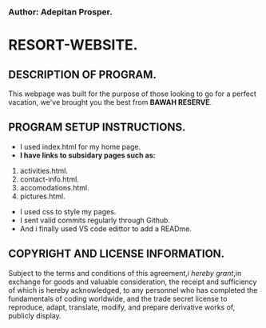 ### Author: Adepitan Prosper.

# RESORT-WEBSITE.
## DESCRIPTION OF PROGRAM.
This webpage was built for the purpose of those looking to go for a perfect vacation, we've brought you the best from **BAWAH RESERVE**.

## PROGRAM SETUP INSTRUCTIONS.
* I used index.html for my home page.
* **I have links to subsidary pages such as:**
1) activities.html.
2) contact-info.html.
3) accomodations.html.
4) pictures.html.
* I used css to style my pages.
* I sent valid commits regularly through Github.
* And i finally used VS code edittor to add a READme.

## COPYRIGHT AND LICENSE INFORMATION.
Subject to the terms and conditions of this agreement,_i hereby grant_,in exchange for goods and valuable consideration, the receipt and sufficiency of which is hereby acknowledged, to any personnel who has completed the fundamentals of coding worldwide, and the trade secret license to reproduce, adapt, translate, modify, and prepare derivative works of, publicly display.